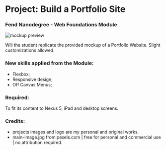 # Project: Build a Portfolio Site
### Fend Nanodegree - Web Foundations Module
![mockup preview](http://res.cloudinary.com/ultragasp/image/upload/v1520595864/portfolioMockupUdacity.jpg)

Will the student replicate the provided mockup of a Portfolio Website.
Slight customizations allowed.

### New skills applied from the Module:
* Flexbox;
* Responsive design;
* Off Canvas Menus;
### Required:
To fit its content to Nexus 5, iPad and desktop screens.

### Credits:
* projects images and logo are my personal and original works.
* main-image.jpg from pexels.com | free for personal and commercial use | no attribution required.
